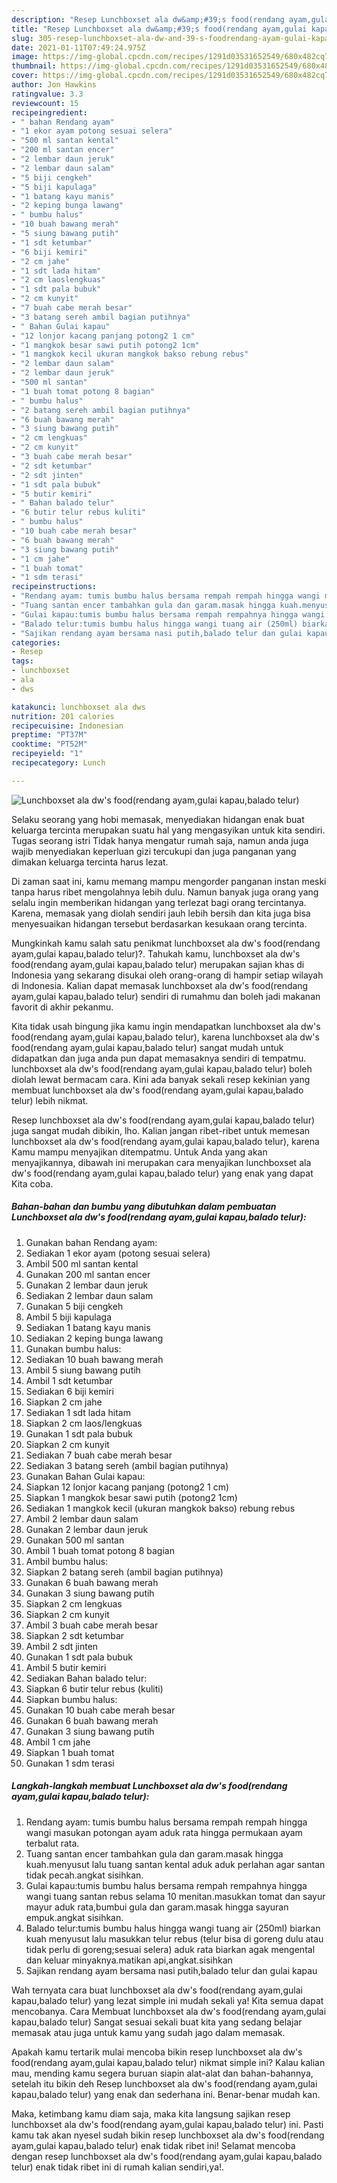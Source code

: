 ```yaml
---
description: "Resep Lunchboxset ala dw&amp;#39;s food(rendang ayam,gulai kapau,balado telur) yang enak Untuk Jualan"
title: "Resep Lunchboxset ala dw&amp;#39;s food(rendang ayam,gulai kapau,balado telur) yang enak Untuk Jualan"
slug: 305-resep-lunchboxset-ala-dw-and-39-s-foodrendang-ayam-gulai-kapau-balado-telur-yang-enak-untuk-jualan
date: 2021-01-11T07:49:24.975Z
image: https://img-global.cpcdn.com/recipes/1291d03531652549/680x482cq70/lunchboxset-ala-dws-foodrendang-ayamgulai-kapaubalado-telur-foto-resep-utama.jpg
thumbnail: https://img-global.cpcdn.com/recipes/1291d03531652549/680x482cq70/lunchboxset-ala-dws-foodrendang-ayamgulai-kapaubalado-telur-foto-resep-utama.jpg
cover: https://img-global.cpcdn.com/recipes/1291d03531652549/680x482cq70/lunchboxset-ala-dws-foodrendang-ayamgulai-kapaubalado-telur-foto-resep-utama.jpg
author: Jon Hawkins
ratingvalue: 3.3
reviewcount: 15
recipeingredient:
- " bahan Rendang ayam"
- "1 ekor ayam potong sesuai selera"
- "500 ml santan kental"
- "200 ml santan encer"
- "2 lembar daun jeruk"
- "2 lembar daun salam"
- "5 biji cengkeh"
- "5 biji kapulaga"
- "1 batang kayu manis"
- "2 keping bunga lawang"
- " bumbu halus"
- "10 buah bawang merah"
- "5 siung bawang putih"
- "1 sdt ketumbar"
- "6 biji kemiri"
- "2 cm jahe"
- "1 sdt lada hitam"
- "2 cm laoslengkuas"
- "1 sdt pala bubuk"
- "2 cm kunyit"
- "7 buah cabe merah besar"
- "3 batang sereh ambil bagian putihnya"
- " Bahan Gulai kapau"
- "12 lonjor kacang panjang potong2 1 cm"
- "1 mangkok besar sawi putih potong2 1cm"
- "1 mangkok kecil ukuran mangkok bakso rebung rebus"
- "2 lembar daun salam"
- "2 lembar daun jeruk"
- "500 ml santan"
- "1 buah tomat potong 8 bagian"
- " bumbu halus"
- "2 batang sereh ambil bagian putihnya"
- "6 buah bawang merah"
- "3 siung bawang putih"
- "2 cm lengkuas"
- "2 cm kunyit"
- "3 buah cabe merah besar"
- "2 sdt ketumbar"
- "2 sdt jinten"
- "1 sdt pala bubuk"
- "5 butir kemiri"
- " Bahan balado telur"
- "6 butir telur rebus kuliti"
- " bumbu halus"
- "10 buah cabe merah besar"
- "6 buah bawang merah"
- "3 siung bawang putih"
- "1 cm jahe"
- "1 buah tomat"
- "1 sdm terasi"
recipeinstructions:
- "Rendang ayam: tumis bumbu halus bersama rempah rempah hingga wangi masukan potongan ayam aduk rata hingga permukaan ayam terbalut rata."
- "Tuang santan encer tambahkan gula dan garam.masak hingga kuah.menyusut lalu tuang santan kental aduk aduk perlahan agar santan tidak pecah.angkat sisihkan."
- "Gulai kapau:tumis bumbu halus bersama rempah rempahnya hingga wangi tuang santan rebus selama 10 menitan.masukkan tomat dan sayur mayur aduk rata,bumbui gula dan garam.masak hingga sayuran empuk.angkat sisihkan."
- "Balado telur:tumis bumbu halus hingga wangi tuang air (250ml) biarkan kuah menyusut lalu masukkan telur rebus (telur bisa di goreng dulu atau tidak perlu di goreng;sesuai selera) aduk rata biarkan agak mengental dan keluar minyaknya.matikan api,angkat.sisihkan"
- "Sajikan rendang ayam bersama nasi putih,balado telur dan gulai kapau"
categories:
- Resep
tags:
- lunchboxset
- ala
- dws

katakunci: lunchboxset ala dws 
nutrition: 201 calories
recipecuisine: Indonesian
preptime: "PT37M"
cooktime: "PT52M"
recipeyield: "1"
recipecategory: Lunch

---
```



![Lunchboxset ala dw&#39;s food(rendang ayam,gulai kapau,balado telur)](https://img-global.cpcdn.com/recipes/1291d03531652549/680x482cq70/lunchboxset-ala-dws-foodrendang-ayamgulai-kapaubalado-telur-foto-resep-utama.jpg)

Selaku seorang yang hobi memasak, menyediakan hidangan enak buat keluarga tercinta merupakan suatu hal yang mengasyikan untuk kita sendiri. Tugas seorang istri Tidak hanya mengatur rumah saja, namun anda juga wajib menyediakan keperluan gizi tercukupi dan juga panganan yang dimakan keluarga tercinta harus lezat.

Di zaman  saat ini, kamu memang mampu mengorder panganan instan meski tanpa harus ribet mengolahnya lebih dulu. Namun banyak juga orang yang selalu ingin memberikan hidangan yang terlezat bagi orang tercintanya. Karena, memasak yang diolah sendiri jauh lebih bersih dan kita juga bisa menyesuaikan hidangan tersebut berdasarkan kesukaan orang tercinta. 



Mungkinkah kamu salah satu penikmat lunchboxset ala dw&#39;s food(rendang ayam,gulai kapau,balado telur)?. Tahukah kamu, lunchboxset ala dw&#39;s food(rendang ayam,gulai kapau,balado telur) merupakan sajian khas di Indonesia yang sekarang disukai oleh orang-orang di hampir setiap wilayah di Indonesia. Kalian dapat memasak lunchboxset ala dw&#39;s food(rendang ayam,gulai kapau,balado telur) sendiri di rumahmu dan boleh jadi makanan favorit di akhir pekanmu.

Kita tidak usah bingung jika kamu ingin mendapatkan lunchboxset ala dw&#39;s food(rendang ayam,gulai kapau,balado telur), karena lunchboxset ala dw&#39;s food(rendang ayam,gulai kapau,balado telur) sangat mudah untuk didapatkan dan juga anda pun dapat memasaknya sendiri di tempatmu. lunchboxset ala dw&#39;s food(rendang ayam,gulai kapau,balado telur) boleh diolah lewat bermacam cara. Kini ada banyak sekali resep kekinian yang membuat lunchboxset ala dw&#39;s food(rendang ayam,gulai kapau,balado telur) lebih nikmat.

Resep lunchboxset ala dw&#39;s food(rendang ayam,gulai kapau,balado telur) juga sangat mudah dibikin, lho. Kalian jangan ribet-ribet untuk memesan lunchboxset ala dw&#39;s food(rendang ayam,gulai kapau,balado telur), karena Kamu mampu menyajikan ditempatmu. Untuk Anda yang akan menyajikannya, dibawah ini merupakan cara menyajikan lunchboxset ala dw&#39;s food(rendang ayam,gulai kapau,balado telur) yang enak yang dapat Kita coba.

<!--inarticleads1-->

##### Bahan-bahan dan bumbu yang dibutuhkan dalam pembuatan Lunchboxset ala dw&#39;s food(rendang ayam,gulai kapau,balado telur):

1. Gunakan  bahan Rendang ayam:
1. Sediakan 1 ekor ayam (potong sesuai selera)
1. Ambil 500 ml santan kental
1. Gunakan 200 ml santan encer
1. Gunakan 2 lembar daun jeruk
1. Sediakan 2 lembar daun salam
1. Gunakan 5 biji cengkeh
1. Ambil 5 biji kapulaga
1. Sediakan 1 batang kayu manis
1. Sediakan 2 keping bunga lawang
1. Gunakan  bumbu halus:
1. Sediakan 10 buah bawang merah
1. Ambil 5 siung bawang putih
1. Ambil 1 sdt ketumbar
1. Sediakan 6 biji kemiri
1. Siapkan 2 cm jahe
1. Sediakan 1 sdt lada hitam
1. Siapkan 2 cm laos/lengkuas
1. Gunakan 1 sdt pala bubuk
1. Siapkan 2 cm kunyit
1. Sediakan 7 buah cabe merah besar
1. Sediakan 3 batang sereh (ambil bagian putihnya)
1. Gunakan  Bahan Gulai kapau:
1. Siapkan 12 lonjor kacang panjang (potong2 1 cm)
1. Siapkan 1 mangkok besar sawi putih (potong2 1cm)
1. Sediakan 1 mangkok kecil (ukuran mangkok bakso) rebung rebus
1. Ambil 2 lembar daun salam
1. Gunakan 2 lembar daun jeruk
1. Gunakan 500 ml santan
1. Ambil 1 buah tomat potong 8 bagian
1. Ambil  bumbu halus:
1. Siapkan 2 batang sereh (ambil bagian putihnya)
1. Gunakan 6 buah bawang merah
1. Gunakan 3 siung bawang putih
1. Siapkan 2 cm lengkuas
1. Siapkan 2 cm kunyit
1. Ambil 3 buah cabe merah besar
1. Siapkan 2 sdt ketumbar
1. Ambil 2 sdt jinten
1. Gunakan 1 sdt pala bubuk
1. Ambil 5 butir kemiri
1. Sediakan  Bahan balado telur:
1. Siapkan 6 butir telur rebus (kuliti)
1. Siapkan  bumbu halus:
1. Gunakan 10 buah cabe merah besar
1. Gunakan 6 buah bawang merah
1. Gunakan 3 siung bawang putih
1. Ambil 1 cm jahe
1. Siapkan 1 buah tomat
1. Gunakan 1 sdm terasi




<!--inarticleads2-->

##### Langkah-langkah membuat Lunchboxset ala dw&#39;s food(rendang ayam,gulai kapau,balado telur):

1. Rendang ayam: tumis bumbu halus bersama rempah rempah hingga wangi masukan potongan ayam aduk rata hingga permukaan ayam terbalut rata.
1. Tuang santan encer tambahkan gula dan garam.masak hingga kuah.menyusut lalu tuang santan kental aduk aduk perlahan agar santan tidak pecah.angkat sisihkan.
1. Gulai kapau:tumis bumbu halus bersama rempah rempahnya hingga wangi tuang santan rebus selama 10 menitan.masukkan tomat dan sayur mayur aduk rata,bumbui gula dan garam.masak hingga sayuran empuk.angkat sisihkan.
1. Balado telur:tumis bumbu halus hingga wangi tuang air (250ml) biarkan kuah menyusut lalu masukkan telur rebus (telur bisa di goreng dulu atau tidak perlu di goreng;sesuai selera) aduk rata biarkan agak mengental dan keluar minyaknya.matikan api,angkat.sisihkan
1. Sajikan rendang ayam bersama nasi putih,balado telur dan gulai kapau




Wah ternyata cara buat lunchboxset ala dw&#39;s food(rendang ayam,gulai kapau,balado telur) yang lezat simple ini mudah sekali ya! Kita semua dapat mencobanya. Cara Membuat lunchboxset ala dw&#39;s food(rendang ayam,gulai kapau,balado telur) Sangat sesuai sekali buat kita yang sedang belajar memasak atau juga untuk kamu yang sudah jago dalam memasak.

Apakah kamu tertarik mulai mencoba bikin resep lunchboxset ala dw&#39;s food(rendang ayam,gulai kapau,balado telur) nikmat simple ini? Kalau kalian mau, mending kamu segera buruan siapin alat-alat dan bahan-bahannya, setelah itu bikin deh Resep lunchboxset ala dw&#39;s food(rendang ayam,gulai kapau,balado telur) yang enak dan sederhana ini. Benar-benar mudah kan. 

Maka, ketimbang kamu diam saja, maka kita langsung sajikan resep lunchboxset ala dw&#39;s food(rendang ayam,gulai kapau,balado telur) ini. Pasti kamu tak akan nyesel sudah bikin resep lunchboxset ala dw&#39;s food(rendang ayam,gulai kapau,balado telur) enak tidak ribet ini! Selamat mencoba dengan resep lunchboxset ala dw&#39;s food(rendang ayam,gulai kapau,balado telur) enak tidak ribet ini di rumah kalian sendiri,ya!.

